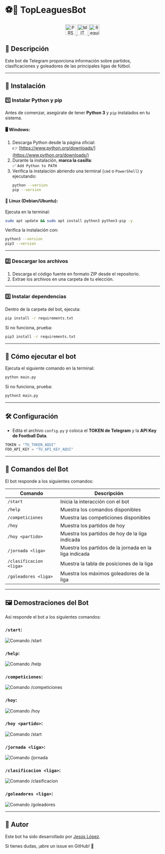 # ⚽💬 TopLeaguesBot

<p align="center">
   <a href="https://github.com/jesuuslopeez/TopLeaguesBot/pulls">
     <img src="https://img.shields.io/badge/PRs-Welcome-brightgreen?style=for-the-badge&logo=github&logoColor=white&labelColor=101010" height="35" alt="PRS Welcome logo" />
   </a>
   <a href="LICENSE" target="_blank">
     <img src="https://img.shields.io/badge/License-MIT-yellowgreen?style=for-the-badge&logo=opensource&logoColor=white&labelColor=101010" height="35" alt="MIT license logo" />
   </a>
   <a href="requeriments.txt" target="_blank">
     <img src="https://img.shields.io/badge/Requirements-Available-blue?style=for-the-badge&logo=github&logoColor=white&labelColor=101010" height="35" alt="Requirements logo" />
   </a>
</p>

## 📌 Descripción
Este bot de Telegram proporciona información sobre partidos, clasificaciones y goleadores de las principales ligas de fútbol.

---

## 🚀 Instalación

### 1️⃣ **Instalar Python y pip**
Antes de comenzar, asegúrate de tener **Python 3** y `pip` instalados en tu sistema.

#### 🖥️ Windows:
1. Descarga Python desde la página oficial:  
   👉 [https://www.python.org/downloads/](https://www.python.org/downloads/)
2. Durante la instalación, **marca la casilla**:  
   ✅ `Add Python to PATH`
3. Verifica la instalación abriendo una terminal (`cmd` o `PowerShell`) y ejecutando:
   ```sh
   python --version
   pip --version
   ```

#### 🐧 Linux (Debian/Ubuntu):
Ejecuta en la terminal:
```sh
sudo apt update && sudo apt install python3 python3-pip -y
```
Verifica la instalación con:
```sh
python3 --version
pip3 --version
```

---

### 2️⃣ **Descargar los archivos**
1. Descarga el código fuente en formato ZIP desde el repositorio.
2. Extrae los archivos en una carpeta de tu elección.

---

### 3️⃣ **Instalar dependencias**
Dentro de la carpeta del bot, ejecuta:
```sh
pip install -r requirements.txt
```
Si no funciona, prueba:
```sh
pip3 install -r requirements.txt
```

---

## 🎯 **Cómo ejecutar el bot**
Ejecuta el siguiente comando en la terminal:
```sh
python main.py
```
Si no funciona, prueba:
```sh
python3 main.py
```

---

## 🛠 **Configuración**
- Edita el archivo `config.py` y coloca el **TOKEN de Telegram** y la **API Key de Football Data**.

```python
TOKEN = "TU_TOKEN_AQUI"
FDO_API_KEY = "TU_API_KEY_AQUI"
```

---

## 📢 **Comandos del Bot**
El bot responde a los siguientes comandos:

| Comando                 | Descripción                                            |
|-------------------------|--------------------------------------------------------|
| `/start`                | Inicia la interacción con el bot                       |
| `/help`                 | Muestra los comandos disponibles                       |
| `/competiciones`        | Muestra las competiciones disponibles                  |
| `/hoy`                  | Muestra los partidos de hoy                            |
| `/hoy <partido>`        | Muestra los partidos de hoy de la liga indicada        |
| `/jornada <liga>`       | Muestra los partidos de la jornada en la liga indicada |
| `/clasificacion <liga>` | Muestra la tabla de posiciones de la liga              |
| `/goleadores <liga>`    | Muestra los máximos goleadores de la liga              |

---

## 🖼️ **Demostraciones del Bot**
Así responde el bot a los siguientes comandos:

### `/start`:
![Comando /start](assets/start.png)
### `/help`:
![Comando /help](assets/help.png)
### `/competiciones`:
![Comando /competiciones](assets/competiciones.png)
### `/hoy`:
![Comando /hoy](assets/hoy.png)
### `/hoy <partido>`:
![Comando /start](assets/hoy%20liga.png)
### `/jornada <liga>`:
![Comando /jornada](assets/jornada.png)
### `/clasificacion <liga>`:
![Comando /clasificacion](assets/clasificacion.png)
### `/goleadores <liga>`:
![Comando /goleadores](assets/goleadores.png)

---

## 📌 **Autor**
Este bot ha sido desarrollado por [Jesús López](https://github.com/jesuuslopeez).

Si tienes dudas, ¡abre un issue en GitHub! 🚀

